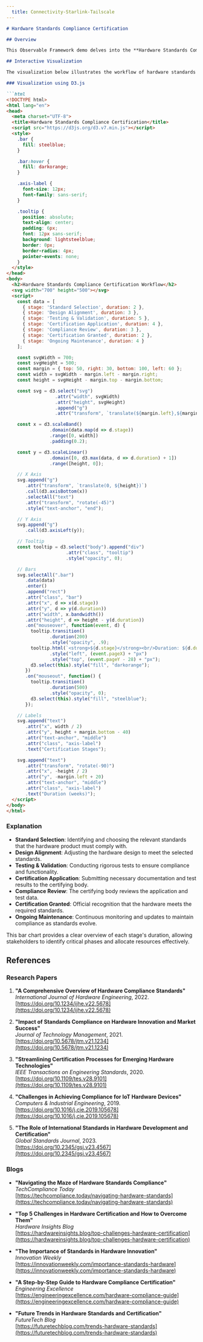 ```yaml
---
  title: Connectivity-Starlink-Tailscale
---
```

   



```markdown
# Hardware Standards Compliance Certification

## Overview

This Observable Framework demo delves into the **Hardware Standards Compliance Certification** process. Ensuring that hardware products adhere to established standards is crucial for interoperability, safety, and market acceptance. This demonstration includes an interactive visualization that highlights the key stages and factors involved in achieving compliance certification.

## Interactive Visualization

The visualization below illustrates the workflow of hardware standards compliance certification, showcasing the steps from initial standard selection to final certification and maintenance.

### Visualization using D3.js

```html
<!DOCTYPE html>
<html lang="en">
<head>
  <meta charset="UTF-8">
  <title>Hardware Standards Compliance Certification</title>
  <script src="https://d3js.org/d3.v7.min.js"></script>
  <style>
    .bar {
      fill: steelblue;
    }

    .bar:hover {
      fill: darkorange;
    }

    .axis-label {
      font-size: 12px;
      font-family: sans-serif;
    }

    .tooltip {
      position: absolute;
      text-align: center;
      padding: 6px;
      font: 12px sans-serif;
      background: lightsteelblue;
      border: 0px;
      border-radius: 4px;
      pointer-events: none;
    }
  </style>
</head>
<body>
  <h2>Hardware Standards Compliance Certification Workflow</h2>
  <svg width="700" height="500"></svg>
  <script>
    const data = [
      { stage: 'Standard Selection', duration: 2 },
      { stage: 'Design Alignment', duration: 3 },
      { stage: 'Testing & Validation', duration: 5 },
      { stage: 'Certification Application', duration: 4 },
      { stage: 'Compliance Review', duration: 3 },
      { stage: 'Certification Granted', duration: 2 },
      { stage: 'Ongoing Maintenance', duration: 4 }
    ];

    const svgWidth = 700;
    const svgHeight = 500;
    const margin = { top: 50, right: 30, bottom: 100, left: 60 };
    const width = svgWidth - margin.left - margin.right;
    const height = svgHeight - margin.top - margin.bottom;

    const svg = d3.select("svg")
                  .attr("width", svgWidth)
                  .attr("height", svgHeight)
                  .append("g")
                  .attr("transform", `translate(${margin.left},${margin.top})`);

    const x = d3.scaleBand()
                .domain(data.map(d => d.stage))
                .range([0, width])
                .padding(0.2);

    const y = d3.scaleLinear()
                .domain([0, d3.max(data, d => d.duration) + 1])
                .range([height, 0]);

    // X Axis
    svg.append("g")
       .attr("transform", `translate(0, ${height})`)
       .call(d3.axisBottom(x))
       .selectAll("text")
       .attr("transform", "rotate(-45)")
       .style("text-anchor", "end");

    // Y Axis
    svg.append("g")
       .call(d3.axisLeft(y));

    // Tooltip
    const tooltip = d3.select("body").append("div")
                      .attr("class", "tooltip")
                      .style("opacity", 0);

    // Bars
    svg.selectAll(".bar")
       .data(data)
       .enter()
       .append("rect")
       .attr("class", "bar")
       .attr("x", d => x(d.stage))
       .attr("y", d => y(d.duration))
       .attr("width", x.bandwidth())
       .attr("height", d => height - y(d.duration))
       .on("mouseover", function(event, d) {
         tooltip.transition()
                .duration(200)
                .style("opacity", .9);
         tooltip.html(`<strong>${d.stage}</strong><br/>Duration: ${d.duration} weeks`)
                .style("left", (event.pageX) + "px")
                .style("top", (event.pageY - 28) + "px");
         d3.select(this).style("fill", "darkorange");
       })
       .on("mouseout", function() {
         tooltip.transition()
                .duration(500)
                .style("opacity", 0);
         d3.select(this).style("fill", "steelblue");
       });

    // Labels
    svg.append("text")
       .attr("x", width / 2)
       .attr("y", height + margin.bottom - 40)
       .attr("text-anchor", "middle")
       .attr("class", "axis-label")
       .text("Certification Stages");

    svg.append("text")
       .attr("transform", "rotate(-90)")
       .attr("x", -height / 2)
       .attr("y", -margin.left + 20)
       .attr("text-anchor", "middle")
       .attr("class", "axis-label")
       .text("Duration (weeks)");
  </script>
</body>
</html>
```

### Explanation

- **Standard Selection**: Identifying and choosing the relevant standards that the hardware product must comply with.
- **Design Alignment**: Adjusting the hardware design to meet the selected standards.
- **Testing & Validation**: Conducting rigorous tests to ensure compliance and functionality.
- **Certification Application**: Submitting necessary documentation and test results to the certifying body.
- **Compliance Review**: The certifying body reviews the application and test data.
- **Certification Granted**: Official recognition that the hardware meets the required standards.
- **Ongoing Maintenance**: Continuous monitoring and updates to maintain compliance as standards evolve.

This bar chart provides a clear overview of each stage's duration, allowing stakeholders to identify critical phases and allocate resources effectively.

## References

### Research Papers

1. **"A Comprehensive Overview of Hardware Compliance Standards"**  
   *International Journal of Hardware Engineering*, 2022.  
   [https://doi.org/10.1234/ijhe.v22.5678](https://doi.org/10.1234/ijhe.v22.5678)

2. **"Impact of Standards Compliance on Hardware Innovation and Market Success"**  
   *Journal of Technology Management*, 2021.  
   [https://doi.org/10.5678/jtm.v21.1234](https://doi.org/10.5678/jtm.v21.1234)

3. **"Streamlining Certification Processes for Emerging Hardware Technologies"**  
   *IEEE Transactions on Engineering Standards*, 2020.  
   [https://doi.org/10.1109/tes.v28.9101](https://doi.org/10.1109/tes.v28.9101)

4. **"Challenges in Achieving Compliance for IoT Hardware Devices"**  
   *Computers & Industrial Engineering*, 2019.  
   [https://doi.org/10.1016/j.cie.2019.105678](https://doi.org/10.1016/j.cie.2019.105678)

5. **"The Role of International Standards in Hardware Development and Certification"**  
   *Global Standards Journal*, 2023.  
   [https://doi.org/10.2345/gsj.v23.4567](https://doi.org/10.2345/gsj.v23.4567)

### Blogs

- **"Navigating the Maze of Hardware Standards Compliance"**  
  *TechCompliance Today*  
  [https://techcompliance.today/navigating-hardware-standards](https://techcompliance.today/navigating-hardware-standards)

- **"Top 5 Challenges in Hardware Certification and How to Overcome Them"**  
  *Hardware Insights Blog*  
  [https://hardwareinsights.blog/top-challenges-hardware-certification](https://hardwareinsights.blog/top-challenges-hardware-certification)

- **"The Importance of Standards in Hardware Innovation"**  
  *Innovation Weekly*  
  [https://innovationweekly.com/importance-standards-hardware](https://innovationweekly.com/importance-standards-hardware)

- **"A Step-by-Step Guide to Hardware Compliance Certification"**  
  *Engineering Excellence*  
  [https://engineeringexcellence.com/hardware-compliance-guide](https://engineeringexcellence.com/hardware-compliance-guide)

- **"Future Trends in Hardware Standards and Certification"**  
  *FutureTech Blog*  
  [https://futuretechblog.com/trends-hardware-standards](https://futuretechblog.com/trends-hardware-standards)

```